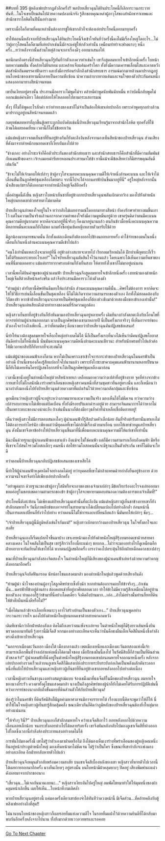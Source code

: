##บทที่ 395 ตู้หลิงเฟยปรากฏตัวอีกครั้ง!!
พอป๋ายเสี่ยวฉุนได้ยินประโยคนี้ก็เลิกกระวนกระวายทันที...ในใจเขาเปี่ยมล้นไปด้วยความปลงอนิจจัง รู้สึกขอบคุณเหล่าผู้อาวุโสของสำนักธาราเทพและสำนักธาราโลหิตในปีนั้นอย่างมาก

เพราะเมื่อใดก็ตามที่คนเหล่านั้นต้องการขู่ให้เขากลัวก็จะต้องเอ่ยประโยคนี้ออกมาทุกครั้ง

ทำให้ตอนนี้หลังจากที่ป๋ายเสี่ยวฉุนได้ยินประโยคนี้จึงเข้าใจทันทีว่าครั้งนี้คงไม่มีเรื่องใหญ่โตอะไร...ไม่ว่าผู้อาวุโสคนใดก็ตามที่เอ่ยปากเช่นนี้มักจะแค่ขู่ให้กลัวเท่านั้น เหมือนทำท่าจะฟาดแรงๆ หนึ่งครั้ง...ทว่าหลังจากนั้นส่วนใหญ่ล้วนจะเอาเรื่องดีๆ ออกมาเสนอให้

พอนึกมาถึงตรงนี้ป๋ายเสี่ยวฉุนก็รู้ทันทีว่าตัวเองควรทำเช่นไร เขาจึงสูดลมหายใจเข้าลึกหนึ่งครั้ง ใบหน้าเผยความขมขื่น ทั้งคล้ายไม่ยินยอม และคล้ายเจ็บแค้นเศร้าโศก ทั้งยังมีความเคารพเลื่อมใสและคาดหวังต่อสำนักอันตมรรคาฟ้าดารา และยังมีการย้อนรำลึกถึงสำนักสยบธาร อารมณ์มากมายล้วนมาปรากฏอยู่บนใบหน้าของเขายามนี้กลายเป็นความซับซ้อน นำความลำบากยากแค้นและจนใจของตัวประกันคนหนึ่งแสดงออกมาทางสีหน้าจนหมด

เขายืนเงียบอยู่ตรงนั้น ประสานมือคารวะไม่พูดไม่จา คล้ายมีคำพูดนับพันนับหมื่น ทว่าบัดนี้กลับพูดไม่ออกแม้แต่คำเดียว ได้แต่ปล่อยให้ไหลลอยไปตามกระแสอารมณ์

ทั้งๆ ที่ไม่ได้พูดอะไรสักคำ ทว่าท่าทางของเขาก็ไม่จำเป็นต้องให้เขาเอ่ยปากอีก เพราะคำพูดทุกอย่างล้วนมาปรากฏอยู่บนสีหน้าจนหมดแล้ว

กลยุทธ์พลทหารที่ลุกขึ้นสู้เพราะถูกบีบบังคับเช่นนี้ป๋ายเสี่ยวฉุนเรียนรู้มาจากสำนักโลหิต ทุกครั้งที่ใช้ล้วนได้ผลยอดเยี่ยม เวลานี้ก็ไม่ใช่ข้อยกเว้น

แม้แต่หญิงสาวจอมเย็นชาที่ยืนอยู่ข้างกันก็ยังตะลึงงันหลังจากมองเห็นสีหน้าของป๋ายเสี่ยวฉุน ส่วนเสียงที่ดังมาจากตำหนักบนยอดเขาก็เงียบงันลงไปด้วย

“ช่างเถอะ อย่างไรซะเจ้าก็คือตัวประกันของสำนักสยบธาร และสำนักสยบธารก็คือสำนักที่มีความสัมพันธ์กับแดนฟ้าของเรา เจ้าจงมอบตำรับยาหลอนประสาทมาให้ข้า ยานี้แม้จะมีข้อเสียทว่าก็มีสรรพคุณอันดีเช่นกัน”

“ข้าจะไม่ให้เจ้ามอบให้เปล่าๆ ข้าผู้อาวุโสจะมอบคะแนนคุณความดีให้เจ้าหนึ่งล้านคะแนน และให้เจ้าได้เลื่อนขั้นเป็นลูกศิษย์ชุดเหลืองโดยตรง จากนี้ไปจะได้จากนครฟ้าบินขึ้นมาอยู่ที่นี่” ครู่ใหญ่หลังจากนั้น น้ำเสียงแก่ชราก็ดังออกมาจากตำหนักใหญ่เจ็ดสีอีกครั้ง

เมื่อคำพูดนี้ดังขึ้น หญิงสาวใบหน้าเย็นชาที่อยู่ข้างกายป๋ายเสี่ยวฉุนพลันเบิกตากว้าง มองไปยังตำหนักใหญ่บนยอดเขาด้วยสายตาไม่คาดคิด

ป๋ายเสี่ยวฉุนลำพองใจอยู่ในใจ ทว่ากลับไม่เผยอารมณ์ใดออกมาทางสีหน้า ยังคงรักษาท่าทางขมขื่นเอาไว้ แต่ในความเป็นจริงแล้วนอกจากความลำพองใจยังมีความดูหมิ่นอยู่ด้วย เขาครุ่นคิดว่าตนมีคะแนนคุณความดีอยู่มากมาย หากคิดจะมาอยู่ที่นี่จริงๆ ก็คงมาอยู่นานแล้ว ตนกินข้าวมื้อหนึ่งคะแนนคุณความดีหลายหมื่นคะแนนก็ยังไม่พอ แถมยังซื้อหุ่นเชิดหญิงหลายตัวมารับใช้ด้วย

มีลูกน้องมากมายขนาดนั้น อีกทั้งแต่ละเดือนยังต้องออกไปข้างนอกหลายครั้ง ค่าใช้จ่ายของตนในหนึ่งเดือนก็เกินหนึ่งล้านคะแนนคุณความดีเข้าไปแล้ว

“คนโง่เท่านั้นแหละถึงจะมาอยู่ที่นี่ อยู่ข้างล่างสบายจะตายไป เรียกลมเรียกฝนได้ ฝึกบำเพ็ญตบะก็เร็ว ไม่ได้รับผลกระทบอะไรเลย!” ในใจป๋ายเสี่ยวฉุนตัดสินใจไว้นานแล้ว โดยเฉพาะได้เห็นความเย็นชาของคนที่นี่มาตลอดทาง แม้แต่บรรยากาศรอบด้านก็ยังเย็นสงบ ให้ตายยังไงเขาก็ไม่มาอยู่แน่นอน

เวลานี้พอได้ยินคำพูดของผู้นำแดนฟ้า ป๋ายเสี่ยวฉุนจึงสูดลมหายใจเข้าลึกหนึ่งครั้ง เงยหน้ามองตำหนักใหญ่เจ็ดสีด้วยสีหน้าเคร่งขรึม แล้วจึงประสานมือคารวะโค้งตัวลงต่ำ

“ท่านผู้นำ ตำรับยานี้ศิษย์ยินดีมอบให้แก่สำนัก ส่วนคะแนนคุณความดีนั้น...ศิษย์ไม่ต้องการ หากคิดจะให้ใช้วิธีการเช่นนี้เลื่อนขั้นเป็นชุดเหลือง นี่ไม่ได้เกิดจากความสามารถของตัวเอง อีกทั้งไม่สอดคล้องกับวิถีของข้า หากข้าป๋ายเสี่ยวฉุนจะกลายเป็นศิษย์ชุดเหลืองก็ต้องช่วงชิงมาด้วยสองมือของข้าเองเท่านั้น!” ป๋ายเสี่ยวฉุนเอ่ยเสียงดังด้วยท่าทางของคนที่รักความถูกต้อง

หญิงสาวเย็นชาที่อยู่ข้างกันก็ยังหันมามองป๋ายเสี่ยวฉุนอยู่หลายครั้ง เดิมทีนางกำลังตกตะลึงกับเงื่อนไขที่อาจารย์ท่านผู้นำเสนอออกมา นางเป็นลูกศิษย์ของเขามาหลายปี นี่เป็นครั้งแรกจริงๆ ที่เห็นอาจารย์ของตัวเองใจกว้างถึงเพียงนี้...ทว่าที่ตามติดๆ คือนางพบว่าป๋ายเสี่ยวฉุนดันปฏิเสธข้อเสนอ!

นี่ทำให้นางต้องสูดลมหายใจเฮือกใหญ่อย่างอดไม่ได้ นี่ก็เป็นครั้งแรกที่นางได้เห็นว่ามีคนปฏิเสธโอกาสอันดีอย่างไม่ใยดีเช่นนี้ นั่นมันคะแนนคุณความดีหนึ่งล้านคะแนนเชียวนะ สำหรับนักพรตทั่วไปแล้วต่อให้มีเวลาหกสิบปีก็ยังยากที่จะสะสมได้

แม้แต่ผู้นำของแดนฟ้าเองก็ตาม หากไม่เป็นเพราะเขาเข้าใจการกระทำของป๋ายเสี่ยวฉุนในนครฟ้าเป็นอย่างดี ป่านนี้เขาเองก็คงรู้สึกแปลกใจไปนานแล้ว เพราะยังไงซะเขาควบคุมแดนฟ้ามานานหลายปีขนาดนี้ก็ยังไม่เคยเห็นใครปฏิเสธโอกาสที่จะได้เป็นลูกศิษย์ชุดเหลืองมาก่อน

เวลานี้เขานั่งอยู่ในตำหนักใหญ่ด้วยสีหน้าเหยเก เหลือบมองความว่างเปล่าที่อยู่ข้างกาย จุดที่ห่างจากข้างกายเขาไปไม่ไกลนักมีเงาร่างพร่าเลือนของหญิงสาวคนหนึ่งที่สวมชุดขาวยืนอยู่ตรงนั้น และก็เหมือนว่านางกำลังมองนิ่งไปยังป๋ายเสี่ยวฉุนด้วยดวงตาที่แฝงเร้นไว้ด้วยความกลัดกลุ้มและซับซ้อน

ดูเหมือนว่าหญิงสาวผู้นี้จะอยู่ระหว่างภาพมายาและความเป็นจริง มองเห็นได้ไม่ชัดเจน ทว่าความว่างเปล่ารอบกายนางไม่เพียงแต่บิดเบือน ทั้งยังมีรอยปริแตกดำรงอยู่ด้วย สามารถจินตนาการได้ว่าหากไม่เป็นเพราะตบะของนางน่าตะลึง ถ้าเช่นนั้นนางก็ต้องมีอาวุธล้ำค่าที่น่าเหลือเชื่อติดกายอยู่!

เห็นว่าหญิงสาวไม่มีการตอบสนองใดๆ ผู้นำแดนฟ้าก็รู้สึกปวดหัวเล็กน้อย อันที่จริงตำรับยานั่นเขาเองไม่ได้ต้องการเท่าไหร่นัก เพียงแต่ว่ามีบุคคลที่เขาไม่กล้ามีเรื่องด้วยมาเยือน บอกให้เขาช่วยดูแลป๋ายเสี่ยวฉุน ดังนั้นเขาจึงหาข้ออ้างให้ป๋ายเสี่ยวฉุนขึ้นมาที่นี่เพื่อมอบคะแนนคุณความดีให้แก่เขาก็เท่านั้น

มิฉะนั้นด้วยฐานะผู้นำแดนฟ้าของเขาแล้ว ถึงแม้จะไม่ใช่คนฟ้า แต่ก็มีความสามารถเกือบถึงคนฟ้า มีหรือที่เขาจะไปสนใจรวมโอสถเล็กๆ คนหนึ่ง ต่อให้รวมโอสถคนนั้นจะมีฐานะเป็นตัวประกัน เขาก็ไม่คิดจะใยดี

ทว่าตอนนี้ป๋ายเสี่ยวฉุนกลับปฏิเสธข้อเสนอของเขาเสียได้

นี่ทำให้ผู้นำแดนฟ้าหงุดหงิดใจอย่างอดไม่อยู่ ทว่าบุคคลที่เขาไม่กล้าแหยมด้วยกำลังยืนอยู่ข้างกาย ด้วยความจนใจเขาจึงทำได้เพียงเอ่ยปากอีกครั้ง

“อย่าพูดมาก ด้วยฐานะของข้าผู้อาวุโสมีหรือจะเอาของของเจ้ามาเปล่าๆ มีข้อเรียกร้องอะไรจงเอ่ยออกมา ขอแค่อยู่ในขอบเขตความสามารถของข้า ข้าผู้อาวุโสจะพยายามตอบสนองความต้องการของเจ้าเต็มที่!”

ประโยคนี้ดังสะท้อน ไม่เพียงแต่ป๋ายเสี่ยวฉุนเท่านั้นที่ตะลึงงัน แม้แต่หญิงสาวผู้เย็นชาข้างกายเขาก็ยังสำลักลมหายใจ วันนี้ภาพลักษ์ของอาจารย์ในสายตานางได้เปลี่ยนแปลงไปอย่างลึกล้ำ ก่อนหน้านี้เป็นการแลกเปลี่ยนก็ยังว่าไปอย่าง ทว่าตอนนี้ไม่ใช่การแลกเปลี่ยนอีกแล้ว นี่มันยกให้เปล่าๆ ชัดๆ...

“เจ้าป๋ายเสี่ยวฉุนผู้นี้มีภูมิหลังเช่นไรกันแน่!” หญิงสาวเบิกตากว้างมองป๋ายเสี่ยวฉุน ในใจทั้งตกใจและสงสัย

ป๋ายเสี่ยวฉุนเองก็เริ่มแปลกใจขึ้นมาบ้าง เขาเงยหน้ามองไปยังตำหนักใหญ่สีรุ้งบนยอดเขาด้วยสายตาคลางแคลง ในใจพลันไม่เป็นสุข เขารู้สึกว่าเรื่องนี้ทะแม่งๆ ชอบกล...ไม่ว่าจะมองอย่างไรก็ดูเหมือนอีกฝ่ายอยากจะยัดเยียดให้เขาให้ได้ หากตนปฏิเสธอีกครั้ง เกรงว่าคงไปกระตุ้นให้อีกฝ่ายเดือดดาลซะเปล่าๆ

ขณะที่ป๋ายเสี่ยวฉุนกำลังสองจิตสองใจ ในตำหนักใหญ่ก็มีเสียงของผู้นำแดนฟ้าเอ่ยเร่งด้วยความรำคาญดังออกมาอีกครั้ง

ป๋ายเสี่ยวฉุนจึงกัดฟันกรอด นัยน์ตาโชนแสงคมกล้า มองตำหนักใหญ่แล้วพูดด้วยเสียงอันดัง

“ท่านผู้นำ น้ำใจของท่านผู้อาวุโสลูกศิษย์ซาบซึ้งยิ่งนัก หากท่านต้องการมอบให้ข้าจริงๆ...ถ้าเช่นนั้น...นครฟ้าที่ข้าอยู่ด้านล่าง ต้องคอยเช่าที่อยู่อาศัยตลอดเวลา ทำให้ข้าไม่มีความรู้สึกเหมือนได้อยู่บ้านของตัวเอง ท่านเองก็รู้ว่าข้ามาที่นี่อย่างโดดเดี่ยว จึงคิดถึงบ้านมาก...เอ่อ...ถ้าไม่อย่างนั้นท่านก็ยกที่ดินให้ข้าสักผืนหนึ่งดีหรือไม่?”

“เมื่อได้มาแล้วข้าจะเลือกที่เหมาะๆ เอาไว้สร้างบ้านเป็นของตัวเอง...” ป๋ายเสี่ยวฉุนพูดอย่างกระวนกระวายใจ มองไปยังตำหนักใหญ่บนยอดเขาด้วยสายตาคาดหวัง

เดิมทีเขานึกว่าอีกฝ่ายต้องลังเล คิดไม่ถึงเลยว่าตนเพิ่งจะเอ่ยจบ ในตำหนักใหญ่ก็มีรุ้งยาวเส้นหนึ่งบินพรวดออกมาทันที รุ้งยาวนี้มีเจ็ดสี หากมองอย่างละเอียดจะเห็นว่านั่นคือธงผืนเล็กเจ็ดสีผืนหนึ่งซึ่งกำลังตรงดิ่งเข้าหาป๋ายเสี่ยวฉุน

“นอกจากเมืองตะวันออก เมืองใต้ เมืองกลางแล้ว เขตเมืองเหนือและเมืองตะวันตกสองแห่งนี้เจ้าสามารถเลือกพื้นที่ว่างเปล่าแห่งหนึ่งได้ตามใจชอบ เมื่อปักธงผืนนี้ลงไป ในรัศมีสิบลี้ก็ล้วนเป็นที่ดินส่วนตัวของเจ้า!” ผู้นำแดนฟ้าที่นั่งอยู่ในตำหนักใหญ่สีรุ้งบนยอดเขาผ่อนลมหายใจออกมาหนึ่งครั้ง หลังจากเอ่ยปากอย่างรวดเร็วแล้วบนภูเขาเจ็ดสีก็มีแสงเปล่งประกายระยิบระยับก่อเกิดเป็นพลังผลักดันระลอกหนึ่งที่ผลักให้ป๋ายเสี่ยวฉุนและหญิงสาวผู้เย็นชาที่ยืนอยู่ข้างเขาถอยหลังออกไปอย่างต่อเนื่อง

เวลานี้หญิงสาวเย็นชางุนงงอย่างสมบูรณ์แบบ จ้องเขม็งมาที่ธงเจ็ดสีในมือของป๋ายเสี่ยวฉุน ลมหายใจของนางถี่ระรัว ดวงตาทั้งคู่โชนแสงคมกล้า นางเป็นถึงลูกศิษย์ของผู้นำก็ยังไม่เคยได้รับการปฏิบัติเช่นนี้ ทว่าอาจารย์ของนางกลับถึงขั้นมอบที่ดินส่วนตัวให้กับป๋ายเสี่ยวฉุน!

ต้องรู้ว่าในนครฟ้า ที่ดินรัศมีสิบลี้มีมูลค่ามหาศาลจนมิอาจบรรยายได้ เรื่องแบบนี้คิดจะพูดว่าให้ก็ให้ นี่ทำให้ในใจหญิงสาวผู้เย็นชารู้สึกคลุ้มคลั่ง ขณะเดียวกันก็คิดว่าภูมิหลังของป๋ายเสี่ยวฉุนต้องยิ่งใหญ่มากอย่างแน่นอน

“ให้จริงๆ รึนี่?” ป๋ายเสี่ยวฉุนเองก็สำลักลมหายใจ คว้าธงเจ็ดสีเอาไว้ ถอยหลังออกไปด้วยความเลื่อนลอยเล็กน้อย จนกระทั่งถอยห่างไปได้หลายร้อยจั้ง เขาจึงหันหลังกลับไปมองภูเขาเจ็ดสีที่ห่างออกไปไกลซึ่งเวลานี้กำลังส่องประกายแสงอย่างอดไม่ได้

การหันไปมองครั้งนี้ เขาไม่รู้ว่าตัวเองตาฝาดหรือไม่ ถึงได้มองเห็นเงาร่างที่พร่าเลือนของผู้หญิงคนหนึ่งยืนอยู่หน้าประตูตำหนักใหญ่ มองเห็นหน้าตาไม่ชัดเจน ไม่รู้ว่าเป็นใคร ซึ่งขณะที่เขากำลังจะเพ่งมองอย่างละเอียด อีกฝ่ายกลับหายตัวไปแล้ว

ป๋ายเสี่ยวฉุนจึงหมุนตัวกลับพร้อมความสงสัย บนเขาเจ็ดสีเบื้องหลังของเขา หญิงสาวที่หายตัวไปเวลานี้ได้เผยกายออกมาอีกครั้ง นางยืนเงียบๆ อยู่ตรงนั้น บนใบหน้ามีผ้าคลุมบางๆ ปิดอยู่ เสียงพึมพำผะแผ่วดังลอยมาจากปากของนาง

“เสี่ยวฉุน...ไม่เจอกันนานเลยนะ...” หญิงสาวเงียบงันไปครู่ใหญ่ ลมพัดโชยมาทำให้ให้มุมหนึ่งของผ้าคลุมหน้าเลิกขึ้น เผยให้เห็น...ใบหน้าที่งามเลิศล้ำ

หากป๋ายเสี่ยวฉุนอยู่ตรงนี้ แค่มองครั้งเดียวเขาต้องจำได้ทันทีว่าดวงหน้านี้ มีเจ็ดส่วน...ที่คล้ายคลึงกับตู้หลิงเฟยอย่างถึงที่สุด!!

ไม่นานบนใบหน้าของหญิงสาวก็เผยรอยยิ้มแห่งความดีใจ ในรอยยิ้มแฝงไว้ด้วยความยินดีที่ได้กลับมาพบกันอีกครั้งหลังจากไปนาน ทั้งยังมากด้วยแววอวยพรและรอคอย

------




[Go To Next Chapter]( ./18.md)